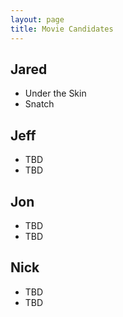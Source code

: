 ```yaml
---
layout: page
title: Movie Candidates
---
```


## Jared
 - Under the Skin
 - Snatch

## Jeff
 - TBD
 - TBD

## Jon
 - TBD
 - TBD
 
## Nick
 - TBD
 - TBD
